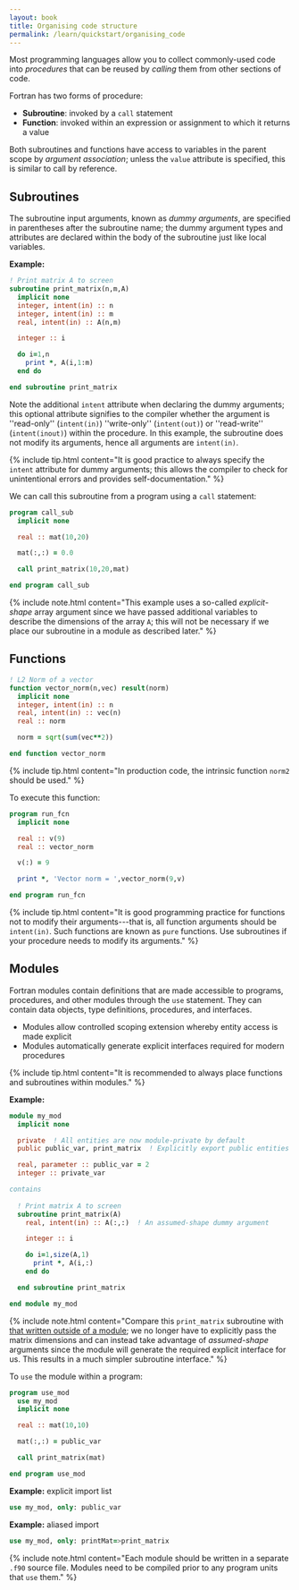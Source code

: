 ```yaml
---
layout: book
title: Organising code structure
permalink: /learn/quickstart/organising_code
---
```


Most programming languages allow you to collect commonly-used code into
_procedures_ that can be reused by _calling_ them from other sections of code.

Fortran has two forms of procedure:

- __Subroutine__: invoked by a `call` statement
- __Function__: invoked within an expression or assignment to which it returns a value

Both subroutines and functions have access to variables in the parent scope by _argument association_;
unless the `value` attribute is specified, this is similar to call by reference.

## Subroutines

The subroutine input arguments, known as _dummy arguments_, are specified in parentheses after the subroutine name;
the dummy argument types and attributes are declared within the body of the subroutine just like local variables.

__Example:__

```fortran
! Print matrix A to screen
subroutine print_matrix(n,m,A)
  implicit none
  integer, intent(in) :: n
  integer, intent(in) :: m
  real, intent(in) :: A(n,m)

  integer :: i

  do i=1,n
    print *, A(i,1:m)
  end do

end subroutine print_matrix
```


Note the additional `intent` attribute when declaring the dummy arguments; this optional attribute signifies to the compiler whether the argument
is ''read-only'' (`intent(in)`) ''write-only'' (`intent(out)`) or ''read-write'' (`intent(inout)`) within the procedure.
In this example, the subroutine does not modify its arguments, hence all arguments are `intent(in)`.

{% include tip.html content="It is good practice to always specify the `intent` attribute for
dummy arguments; this allows the compiler to check for unintentional errors and provides self-documentation." %}


We can call this subroutine from a program using a `call` statement:
```fortran
program call_sub
  implicit none

  real :: mat(10,20)

  mat(:,:) = 0.0

  call print_matrix(10,20,mat)

end program call_sub
```

{% include note.html content="This example uses a so-called _explicit-shape_ array argument since we have passed additional variables to describe
the dimensions of the array `A`; this will not be necessary if we place our subroutine in a module as described later." %}


## Functions

```fortran
! L2 Norm of a vector
function vector_norm(n,vec) result(norm)
  implicit none
  integer, intent(in) :: n
  real, intent(in) :: vec(n)
  real :: norm

  norm = sqrt(sum(vec**2))

end function vector_norm
```
{% include tip.html content="In production code, the intrinsic function `norm2` should be used." %}

To execute this function:

```fortran
program run_fcn
  implicit none

  real :: v(9)
  real :: vector_norm

  v(:) = 9

  print *, 'Vector norm = ',vector_norm(9,v)

end program run_fcn
```

{% include tip.html content="It is good programming practice for functions not to modify their arguments---that is, all function arguments should be `intent(in)`.
Such functions are known as `pure` functions.
Use subroutines if your procedure needs to modify its arguments." %}


## Modules

Fortran modules contain definitions that are made accessible to programs, procedures, and other modules through the `use` statement.
They can contain data objects, type definitions, procedures, and interfaces.

- Modules allow controlled scoping extension whereby entity access is made explicit
- Modules automatically generate explicit interfaces required for modern procedures

{% include tip.html content="It is recommended to always place functions and subroutines
within modules." %}

__Example:__ 

```fortran
module my_mod
  implicit none

  private  ! All entities are now module-private by default
  public public_var, print_matrix  ! Explicitly export public entities

  real, parameter :: public_var = 2
  integer :: private_var

contains
    
  ! Print matrix A to screen
  subroutine print_matrix(A)
    real, intent(in) :: A(:,:)  ! An assumed-shape dummy argument

    integer :: i

    do i=1,size(A,1)
      print *, A(i,:)
    end do

  end subroutine print_matrix

end module my_mod
```

{% include note.html content="Compare this `print_matrix` subroutine with [that written outside of a module](#subroutines);
we no longer have to explicitly pass the matrix dimensions and can instead take
advantage of _assumed-shape_ arguments since the module will generate the required
explicit interface for us. This results in a much simpler subroutine interface." %}

To `use` the module within a program:
```fortran
program use_mod
  use my_mod
  implicit none

  real :: mat(10,10)

  mat(:,:) = public_var

  call print_matrix(mat)

end program use_mod
```

__Example:__ explicit import list

```fortran
use my_mod, only: public_var
```

__Example:__ aliased import

```fortran
use my_mod, only: printMat=>print_matrix
```

{% include note.html content="Each module should be written in a separate `.f90` source file. Modules need to be compiled prior to any program units that `use` them." %}



